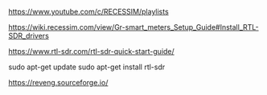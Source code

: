 https://www.youtube.com/c/RECESSIM/playlists

https://wiki.recessim.com/view/Gr-smart_meters_Setup_Guide#Install_RTL-SDR_drivers


https://www.rtl-sdr.com/rtl-sdr-quick-start-guide/

sudo apt-get update
sudo apt-get install rtl-sdr

https://reveng.sourceforge.io/
  
